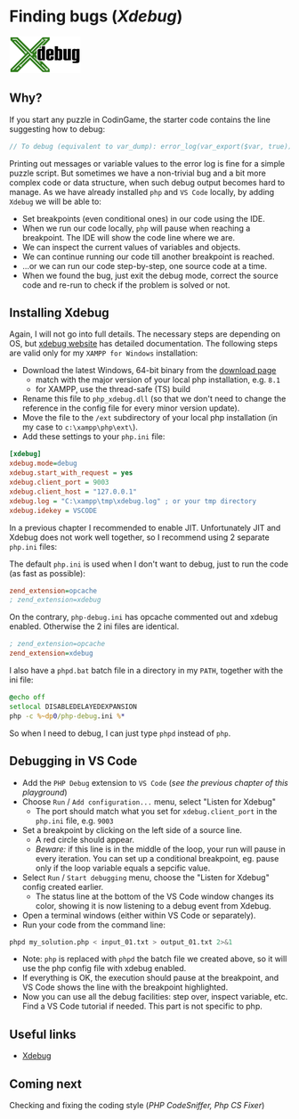 # Finding bugs (_Xdebug_)

![Xdebug logo](../pic/xdebug-logo.png)

## Why?

If you start any puzzle in CodinGame, the starter code contains the line suggesting how to debug:

```php
// To debug (equivalent to var_dump): error_log(var_export($var, true));
```

Printing out messages or variable values to the error log is fine for a simple puzzle script. But sometimes we have a non-trivial bug and a bit more complex code or data structure, when such debug output becomes hard to manage.
As we have already installed `php` and `VS Code` locally, by adding `Xdebug` we will be able to:

* Set breakpoints (even conditional ones) in our code using the IDE.
* When we run our code locally, `php` will pause when reaching a breakpoint. The IDE will show the code line where we are.
* We can inspect the current values of variables and objects.
* We can continue running our code till another breakpoint is reached.
* ...or we can run our code step-by-step, one source code at a time.
* When we found the bug, just exit the debug mode, correct the source code and re-run to check if the problem is solved or not.

## Installing Xdebug

Again, I will not go into full details. The necessary steps are depending on OS, but [xdebug website](https://xdebug.org/docs/install) has detailed documentation. The following steps are valid only for my `XAMPP for Windows` installation:

* Download the latest Windows, 64-bit binary from the [download page](https://xdebug.org/download)
    * match with the major version of your local php installation, e.g. `8.1`
    * for XAMPP, use the thread-safe (TS) build
* Rename this file to `php_xdebug.dll` (so that we don't need to change the reference in the config file for every minor version update).
* Move the file to the `/ext` subdirectory of your local php installation (in my case to `c:\xampp\php\ext\`).
* Add these settings to your `php.ini` file:

```ini
[xdebug]
xdebug.mode=debug
xdebug.start_with_request = yes
xdebug.client_port = 9003
xdebug.client_host = "127.0.0.1"
xdebug.log = "C:\xampp\tmp\xdebug.log" ; or your tmp directory
xdebug.idekey = VSCODE
```

In a previous chapter I recommended to enable JIT. Unfortunately JIT and Xdebug does not work well together, so I recommend using 2 separate `php.ini` files:

The default `php.ini` is used when I don't want to debug, just to run the code (as fast as possible):

```ini
zend_extension=opcache
; zend_extension=xdebug
```

On the contrary, `php-debug.ini` has opcache commented out and xdebug enabled. Otherwise the 2 ini files are identical.

```ini
; zend_extension=opcache
zend_extension=xdebug
```

I also have a `phpd.bat` batch file in a directory in my `PATH`, together with the ini file:

```bat
@echo off
setlocal DISABLEDELAYEDEXPANSION
php -c %~dp0/php-debug.ini %*
```

So when I need to debug, I can just type `phpd` instead of `php`.

## Debugging in VS Code

* Add the `PHP Debug` extension to `VS Code` (_see the previous chapter of this playground_)
* Choose `Run` / `Add configuration...` menu, select "Listen for Xdebug"
    * The port should match what you set for `xdebug.client_port` in the `php.ini` file, e.g. `9003`
* Set a breakpoint by clicking on the left side of a source line.
    * A red circle should appear.
    * _Beware:_ if this line is in the middle of the loop, your run will pause in every iteration. You can set up a conditional breakpoint, eg. pause only if the loop variable equals a sepcific value.
* Select `Run` / `Start debugging` menu, choose the "Listen for Xdebug" config created earlier.
    * The status line at the bottom of the VS Code window changes its color, showing it is now listening to a debug event from Xdebug.
* Open a terminal windows (either within VS Code or separately).
* Run your code from the command line:

```bash
phpd my_solution.php < input_01.txt > output_01.txt 2>&1
```

* Note: `php` is replaced with `phpd` the batch file we created above, so it will use the php config file with xdebug enabled.
* If everything is OK, the execution should pause at the breakpoint, and VS Code shows the line with the breakpoint highlighted.
* Now you can use all the debug facilities: step over, inspect variable, etc. Find a VS Code tutorial if needed. This part is not specific to php.

## Useful links

* [Xdebug](https://xdebug.org/)

## Coming next

Checking and fixing the coding style (_PHP CodeSniffer, Php CS Fixer_)

